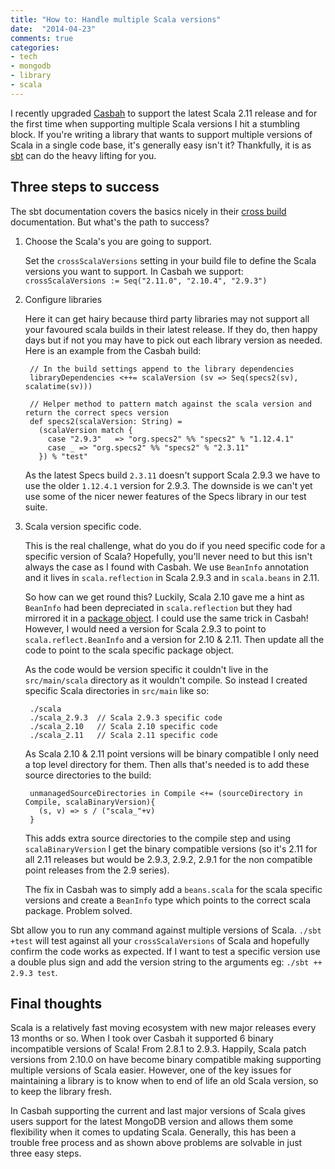 ```yaml
---
title: "How to: Handle multiple Scala versions"
date:  "2014-04-23"
comments: true
categories:
- tech
- mongodb
- library
- scala
---
```


I recently upgraded [Casbah](http://mongodb.github.io/casbah/) to support the latest Scala 2.11 release and for the first time when supporting multiple Scala versions I hit a stumbling block.  If you're writing a library that wants to support multiple versions of Scala in a single code base, it's generally easy isn't it? Thankfully, it is as [sbt](http://www.scala-sbt.org/) can do the heavy lifting for you.

## Three steps to success

The sbt documentation covers the basics nicely in their [cross build](http://www.scala-sbt.org/release/docs/Detailed-Topics/Cross-Build.html) documentation.  But what's the path to success?

<!--more-->

1. Choose the Scala's you are going to support.

    Set the `crossScalaVersions` setting in your build file to define the Scala versions you want to support. In Casbah we support: `crossScalaVersions := Seq("2.11.0", "2.10.4", "2.9.3")`

2. Configure libraries

    Here it can get hairy because third party libraries may not support all your favoured scala builds in their latest release.  If they do, then happy days but if not you may have to pick out each library version as needed.  Here is an example from the Casbah build:

        // In the build settings append to the library dependencies
        libraryDependencies <++= scalaVersion (sv => Seq(specs2(sv), scalatime(sv)))

        // Helper method to pattern match against the scala version and return the correct specs version
        def specs2(scalaVersion: String) =
          (scalaVersion match {
            case "2.9.3"   => "org.specs2" %% "specs2" % "1.12.4.1"
            case _ => "org.specs2" %% "specs2" % "2.3.11"
          }) % "test"

    As the latest Specs build `2.3.11` doesn't support Scala 2.9.3 we have to use the older `1.12.4.1` version for 2.9.3.  The downside is we can't yet use some of the nicer newer features of the Specs library in our test suite.

3. Scala version specific code.

    This is the real challenge, what do you do if you need specific code for a specific version of Scala?  Hopefully, you'll never need to but this isn't always the case as I found with Casbah.  We use `BeanInfo` annotation and it lives in `scala.reflection` in Scala 2.9.3 and in `scala.beans` in 2.11.

    So how can we get round this? Luckily, Scala 2.10 gave me a hint as `BeanInfo` had been depreciated in `scala.reflection` but they had mirrored it in a [package object](https://github.com/scala/scala/blob/v2.10.4/src/library/scala/reflect/package.scala#L55-L56). I could use the same trick in Casbah! However, I would need a version for Scala 2.9.3 to point to `scala.reflect.BeanInfo` and a version for 2.10 & 2.11. Then update all the code to point to the scala specific package object.

    As the code would be version specific it couldn't live in the `src/main/scala` directory as it wouldn't compile. So instead I created specific Scala directories in `src/main` like so:

        ./scala
        ./scala_2.9.3  // Scala 2.9.3 specific code
        ./scala_2.10   // Scala 2.10 specific code
        ./scala_2.11   // Scala 2.11 specific code

    As Scala 2.10 & 2.11 point versions will be binary compatible I only need a top level directory for them.  Then alls that's needed is to add these source directories to the build:

        unmanagedSourceDirectories in Compile <+= (sourceDirectory in Compile, scalaBinaryVersion){
          (s, v) => s / ("scala_"+v)
        }

    This adds extra source directories to the compile step and using `scalaBinaryVersion` I get the binary compatible versions (so it's 2.11 for all 2.11 releases but would be 2.9.3, 2.9.2, 2.9.1 for the non compatible point releases from the 2.9 series).

    The fix in Casbah was to simply add a `beans.scala` for the scala specific versions and create a `BeanInfo` type which points to the correct scala package. Problem solved.

Sbt allow you to run any command against multiple versions of Scala. `./sbt +test` will test against all your `crossScalaVersions` of Scala and hopefully confirm the code works as expected.  If I want to test a specific version use a double plus sign and add the version string to the arguments eg: `./sbt ++ 2.9.3 test`.

## Final thoughts

Scala is a relatively fast moving ecosystem with new major releases every 13 months or so.  When I took over Casbah it supported 6 binary incompatible versions of Scala! From 2.8.1 to 2.9.3. Happily, Scala patch versions from 2.10.0 on have become binary compatible making supporting multiple versions of Scala easier.  However, one of the key issues for maintaining a library is to know when to end of life an old Scala version, so to keep the library fresh.

In Casbah supporting the current and last major versions of Scala gives users support for the latest MongoDB version and allows them some flexibility when it comes to updating Scala. Generally, this has been a trouble free process and as shown above problems are solvable in just three easy steps.



